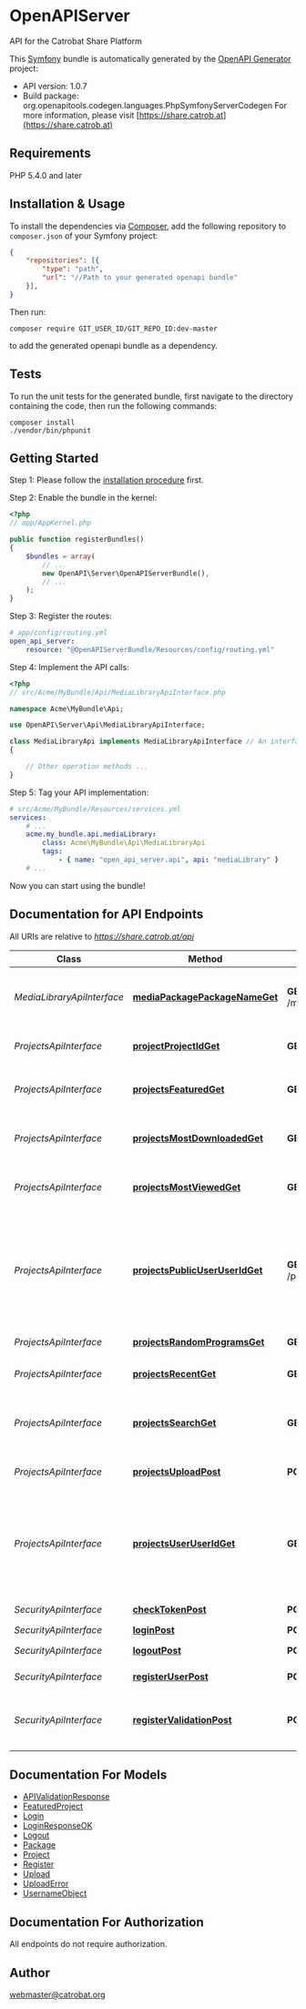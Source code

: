 # OpenAPIServer
API for the Catrobat Share Platform

This [Symfony](https://symfony.com/) bundle is automatically generated by the [OpenAPI Generator](https://openapi-generator.tech) project:

- API version: 1.0.7
- Build package: org.openapitools.codegen.languages.PhpSymfonyServerCodegen
For more information, please visit [https://share.catrob.at](https://share.catrob.at)

## Requirements

PHP 5.4.0 and later

## Installation & Usage

To install the dependencies via [Composer](http://getcomposer.org/), add the following repository to `composer.json` of your Symfony project:

```json
{
    "repositories": [{
        "type": "path",
        "url": "//Path to your generated openapi bundle"
    }],
}
```

Then run:

```
composer require GIT_USER_ID/GIT_REPO_ID:dev-master
```

to add the generated openapi bundle as a dependency.

## Tests

To run the unit tests for the generated bundle, first navigate to the directory containing the code, then run the following commands:

```
composer install
./vendor/bin/phpunit
```


## Getting Started

Step 1: Please follow the [installation procedure](#installation--usage) first.

Step 2: Enable the bundle in the kernel:

```php
<?php
// app/AppKernel.php

public function registerBundles()
{
    $bundles = array(
        // ...
        new OpenAPI\Server\OpenAPIServerBundle(),
        // ...
    );
}
```

Step 3: Register the routes:

```yaml
# app/config/routing.yml
open_api_server:
    resource: "@OpenAPIServerBundle/Resources/config/routing.yml"
```

Step 4: Implement the API calls:

```php
<?php
// src/Acme/MyBundle/Api/MediaLibraryApiInterface.php

namespace Acme\MyBundle\Api;

use OpenAPI\Server\Api\MediaLibraryApiInterface;

class MediaLibraryApi implements MediaLibraryApiInterface // An interface is autogenerated
{

    // Other operation methods ...
}
```

Step 5: Tag your API implementation:

```yaml
# src/Acme/MyBundle/Resources/services.yml
services:
    # ...
    acme.my_bundle.api.mediaLibrary:
        class: Acme\MyBundle\Api\MediaLibraryApi
        tags:
            - { name: "open_api_server.api", api: "mediaLibrary" }
    # ...
```

Now you can start using the bundle!


## Documentation for API Endpoints

All URIs are relative to *https://share.catrob.at/api*

Class | Method | HTTP request | Description
------------ | ------------- | ------------- | -------------
*MediaLibraryApiInterface* | [**mediaPackagePackageNameGet**](Resources/docs/Api/MediaLibraryApiInterface.md#mediapackagepackagenameget) | **GET** /media/package/{packageName} | Get media-library asstes of a named package
*ProjectsApiInterface* | [**projectProjectIdGet**](Resources/docs/Api/ProjectsApiInterface.md#projectprojectidget) | **GET** /project/{project_id} | Get the information of a project
*ProjectsApiInterface* | [**projectsFeaturedGet**](Resources/docs/Api/ProjectsApiInterface.md#projectsfeaturedget) | **GET** /projects/featured | Get the currently featured projects
*ProjectsApiInterface* | [**projectsMostDownloadedGet**](Resources/docs/Api/ProjectsApiInterface.md#projectsmostdownloadedget) | **GET** /projects/mostDownloaded | Get the most downloaded projects
*ProjectsApiInterface* | [**projectsMostViewedGet**](Resources/docs/Api/ProjectsApiInterface.md#projectsmostviewedget) | **GET** /projects/mostViewed | Get the most viewed projects
*ProjectsApiInterface* | [**projectsPublicUserUserIdGet**](Resources/docs/Api/ProjectsApiInterface.md#projectspublicuseruseridget) | **GET** /projects/public/user/{userId} | Get the public projects of a user, if user is logged in, then there will also be private programs
*ProjectsApiInterface* | [**projectsRandomProgramsGet**](Resources/docs/Api/ProjectsApiInterface.md#projectsrandomprogramsget) | **GET** /projects/randomPrograms | Get random projects
*ProjectsApiInterface* | [**projectsRecentGet**](Resources/docs/Api/ProjectsApiInterface.md#projectsrecentget) | **GET** /projects/recent | Get the most recent programs
*ProjectsApiInterface* | [**projectsSearchGet**](Resources/docs/Api/ProjectsApiInterface.md#projectssearchget) | **GET** /projects/search | Search for programs associated with a keywords
*ProjectsApiInterface* | [**projectsUploadPost**](Resources/docs/Api/ProjectsApiInterface.md#projectsuploadpost) | **POST** /projects/upload | Upload a catrobat program
*ProjectsApiInterface* | [**projectsUserUserIdGet**](Resources/docs/Api/ProjectsApiInterface.md#projectsuseruseridget) | **GET** /projects/user/{userId} | Get the projects of a user, if user is logged in, then there will also be private programs
*SecurityApiInterface* | [**checkTokenPost**](Resources/docs/Api/SecurityApiInterface.md#checktokenpost) | **POST** /checkToken | Checking token
*SecurityApiInterface* | [**loginPost**](Resources/docs/Api/SecurityApiInterface.md#loginpost) | **POST** /login | Login a user
*SecurityApiInterface* | [**logoutPost**](Resources/docs/Api/SecurityApiInterface.md#logoutpost) | **POST** /logout | Log out a user
*SecurityApiInterface* | [**registerUserPost**](Resources/docs/Api/SecurityApiInterface.md#registeruserpost) | **POST** /registerUser | Registering a user
*SecurityApiInterface* | [**registerValidationPost**](Resources/docs/Api/SecurityApiInterface.md#registervalidationpost) | **POST** /registerValidation | Validation of user input in the registration process


## Documentation For Models

 - [APIValidationResponse](Resources/docs/Model/APIValidationResponse.md)
 - [FeaturedProject](Resources/docs/Model/FeaturedProject.md)
 - [Login](Resources/docs/Model/Login.md)
 - [LoginResponseOK](Resources/docs/Model/LoginResponseOK.md)
 - [Logout](Resources/docs/Model/Logout.md)
 - [Package](Resources/docs/Model/Package.md)
 - [Project](Resources/docs/Model/Project.md)
 - [Register](Resources/docs/Model/Register.md)
 - [Upload](Resources/docs/Model/Upload.md)
 - [UploadError](Resources/docs/Model/UploadError.md)
 - [UsernameObject](Resources/docs/Model/UsernameObject.md)


## Documentation For Authorization

 All endpoints do not require authorization.


## Author

webmaster@catrobat.org


